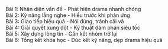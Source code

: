 Bài 1: Nhận diện vấn đề - Phát hiện drama nhanh chóng  
Bài 2: Kỹ năng lắng nghe - Hiểu trước khi phản ứng  
Bài 3: Giao tiếp hiệu quả - Nói đúng, tránh cãi vã  
Bài 4: Giải quyết xung đột - Kỹ thuật đàm phán siêu tốc  
Bài 5: Xây dựng lòng tin - Gắn kết nhóm trở lại  
Bài 6: Tổng kết khóa học - Đúc kết kỹ năng, dẹp drama hiệu quả